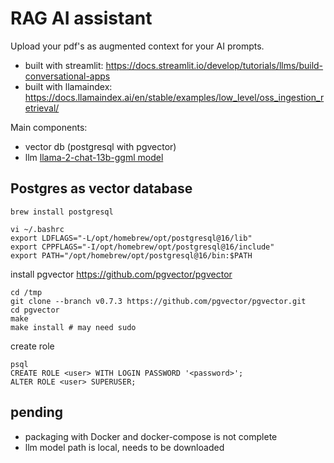 # RAG AI assistant
Upload your pdf's as augmented context for your AI prompts.

- built with streamlit: https://docs.streamlit.io/develop/tutorials/llms/build-conversational-apps
- built with llamaindex: https://docs.llamaindex.ai/en/stable/examples/low_level/oss_ingestion_retrieval/

Main components:
- vector db (postgresql with pgvector)
- llm [llama-2-chat-13b-ggml model](https://huggingface.co/TheBloke/Llama-2-13B-chat-GGML)

## Postgres as vector database
`brew install postgresql`
```
vi ~/.bashrc
export LDFLAGS="-L/opt/homebrew/opt/postgresql@16/lib"
export CPPFLAGS="-I/opt/homebrew/opt/postgresql@16/include"
export PATH="/opt/homebrew/opt/postgresql@16/bin:$PATH
```

install pgvector https://github.com/pgvector/pgvector
```
cd /tmp
git clone --branch v0.7.3 https://github.com/pgvector/pgvector.git
cd pgvector
make
make install # may need sudo
```

create role
```
psql
CREATE ROLE <user> WITH LOGIN PASSWORD '<password>';
ALTER ROLE <user> SUPERUSER;
```

## pending
- packaging with Docker and docker-compose is not complete
- llm model path is local, needs to be downloaded